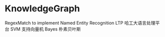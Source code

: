 # KnowledgeGraph
RegexMatch to implement Named Entity Recognition
LTP 哈工大语言处理平台
SVM 支持向量机
Bayes 朴素贝叶斯
